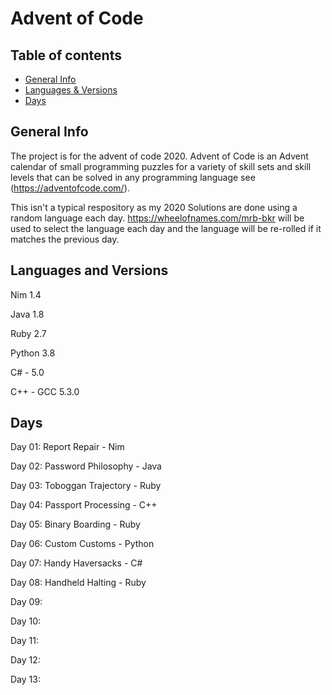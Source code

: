 # Advent of Code

## Table of contents
* [General Info](#general-info)
* [Languages & Versions](#languages-and-versions)
* [Days](#days)

## General Info

The project is for the advent of code 2020. Advent of Code is an Advent calendar of small programming puzzles for a variety of skill sets and skill levels that can be solved in any programming language see (https://adventofcode.com/).


This isn't a typical respository as my 2020 Solutions are done using a random language each day. https://wheelofnames.com/mrb-bkr will be used to select the language each day and the language will be re-rolled if it matches the previous day.

## Languages and Versions

Nim 1.4

Java 1.8

Ruby 2.7

Python 3.8

C# - 5.0

C++ - GCC 5.3.0

## Days

Day 01: Report Repair - Nim

Day 02: Password Philosophy - Java

Day 03: Toboggan Trajectory - Ruby

Day 04: Passport Processing - C++

Day 05: Binary Boarding - Ruby

Day 06: Custom Customs - Python

Day 07: Handy Haversacks - C#

Day 08: Handheld Halting - Ruby

Day 09:

Day 10:

Day 11: 

Day 12: 

Day 13: 
